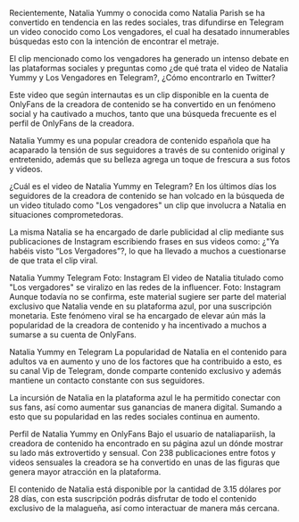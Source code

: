 Recientemente, Natalia Yummy o conocida como Natalia Parish se ha convertido en tendencia en las redes sociales, tras difundirse en Telegram un video conocido como Los vengadores, el cual ha desatado innumerables búsquedas esto con la intención de encontrar el metraje.

El clip mencionado como los vengadores ha generado un intenso debate en las plataformas sociales y preguntas como ¿de qué trata el video de Natalia Yummy y Los Vengadores en Telegram?, ¿Cómo encontrarlo en Twitter?

Este video que según internautas es un clip disponible en la cuenta de OnlyFans de la creadora de contenido se ha convertido en un fenómeno social y ha cautivado a muchos, tanto que una búsqueda frecuente es el perfil de OnlyFans de la creadora.


Natalia Yummy es una popular creadora de contenido española que ha acaparado la tensión de sus seguidores a través de su contenido original y entretenido, además que su belleza agrega un toque de frescura a sus fotos y videos.


¿Cuál es el video de Natalia Yummy en Telegram?
En los últimos días los seguidores de la creadora de contenido se han volcado en la búsqueda de un video titulado como "Los vengadores" un clip que involucra a Natalia en situaciones comprometedoras.

La misma Natalia se ha encargado de darle publicidad al clip mediante sus publicaciones de Instagram escribiendo frases en sus videos como: ¿"Ya habéis visto “Los Vergadores”?, lo que ha llevado a muchos a cuestionarse de que trata el clip viral.

Natalia Yummy Telegram Foto: Instagram
El video de Natalia titulado como "Los vergadores" se viralizo en las redes de la influencer. Foto: Instagram
Aunque todavía no se confirma, este material sugiere ser parte del material exclusivo que Natalia vende en su plataforma azul, por una suscripción monetaria. Este fenómeno viral se ha encargado de elevar aún más la popularidad de la creadora de contenido y ha incentivado a muchos a sumarse a su cuenta de OnlyFans.

Natalia Yummy en Telegram
La popularidad de Natalia en el contenido para adultos va en aumento y uno de los factores que ha contribuido a esto, es su canal Vip de Telegram, donde comparte contenido exclusivo y además mantiene un contacto constante con sus seguidores.

La incursión de Natalia en la plataforma azul le ha permitido conectar con sus fans, así como aumentar sus ganancias de manera digital. Sumando a esto que su popularidad en las redes sociales continua en aumento.

Perfil de Natalia Yummy en OnlyFans
Bajo el usuario de nataliapariish, la creadora de contenido ha encontrado en su página azul un dónde mostrar su lado más extrovertido y sensual. Con 238 publicaciones entre fotos y videos sensuales la creadora se ha convertido en unas de las figuras que genera mayor atracción en la plataforma.

El contenido de Natalia está disponible por la cantidad de 3.15 dólares por 28 días, con esta suscripción podrás disfrutar de todo el contenido exclusivo de la malagueña, así como interactuar de manera más cercana.
